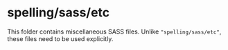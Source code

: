 # spelling/sass/etc

This folder contains miscellaneous SASS files. Unlike `"spelling/sass/etc"`, these files
need to be used explicitly.
